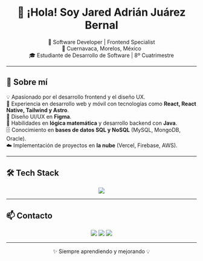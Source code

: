 <h1 align="center">👋 ¡Hola! Soy Jared Adrián Juárez Bernal </h1>

<p align="center">
  🚀 Software Developer | Frontend Specialist <br>
  📍 Cuernavaca, Morelos, México <br>
  🎓 Estudiante de Desarrollo de Software | 8º Cuatrimestre  
</p>

---

## 🚀 Sobre mí  
💡 Apasionado por el desarrollo frontend y el diseño UX.  
📱 Experiencia en desarrollo web y móvil con tecnologías como **React, React Native, Tailwind y Astro**.  
🎨 Diseño UI/UX en **Figma**.  
🧠 Habilidades en **lógica matemática** y desarrollo backend con **Java**.  
🗄️ Conocimiento en **bases de datos SQL y NoSQL** (MySQL, MongoDB, Oracle).  
☁️ Implementación de proyectos en **la nube** (Vercel, Firebase, AWS).

---

## 🛠️ Tech Stack  
<p align="center">
  <img src="https://skillicons.dev/icons?i=html,css,js,react,astro,tailwind,java,spring,mysql,mongodb,oracle,aws,firebase,figma" />
</p>

---

## 📫 Contacto  
<p align="center">
  <a href="mailto:jareda.juarezb@gmail.com"><img src="https://img.shields.io/badge/Email-D14836?style=for-the-badge&logo=gmail&logoColor=white"/></a>
  <a href="https://www.linkedin.com/in/jared-adrián-juárez-bernal"><img src="https://img.shields.io/badge/LinkedIn-0077B5?style=for-the-badge&logo=linkedin&logoColor=white"/></a>
  <a href="https://tuportafolio.com"><img src="https://img.shields.io/badge/Portafolio-000000?style=for-the-badge&logo=vercel&logoColor=white"/></a>
</p>

---

<p align="center">
  ✨ Siempre aprendiendo y mejorando 💡  
</p>
